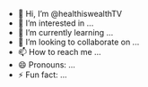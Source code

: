 - 👋 Hi, I’m @healthiswealthTV
- 👀 I’m interested in ...
- 🌱 I’m currently learning ...
- 💞️ I’m looking to collaborate on ...
- 📫 How to reach me ...
- 😄 Pronouns: ...
- ⚡ Fun fact: ...

<!---
healthiswealthTV/healthiswealthTV is a ✨ special ✨ repository because its `README.md` (this file) appears on your GitHub profile.
You can click the Preview link to take a look at your changes.
--->
